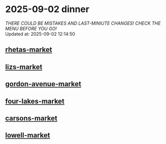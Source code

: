 # 2025-09-02 dinner  
*THERE COULD BE MISTAKES AND LAST-MINIUTE CHANGES! CHECK THE MENU BEFORE YOU GO!*  
Updated at: 2025-09-02 12:14:50  
## [rhetas-market](https://wisc-housingdining.nutrislice.com/menu/rhetas-market/dinner/2025-09-02)  
## [lizs-market](https://wisc-housingdining.nutrislice.com/menu/lizs-market/dinner/2025-09-02)  
## [gordon-avenue-market](https://wisc-housingdining.nutrislice.com/menu/gordon-avenue-market/dinner/2025-09-02)  
## [four-lakes-market](https://wisc-housingdining.nutrislice.com/menu/four-lakes-market/dinner/2025-09-02)  
## [carsons-market](https://wisc-housingdining.nutrislice.com/menu/carsons-market/dinner/2025-09-02)  
## [lowell-market](https://wisc-housingdining.nutrislice.com/menu/lowell-market/dinner/2025-09-02)  
  
